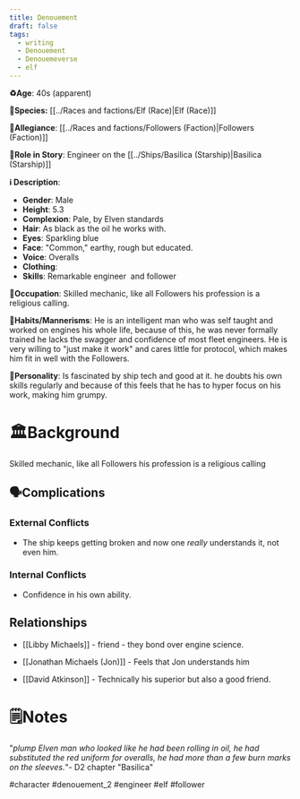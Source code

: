 ```yaml
---
title: Denouement
draft: false
tags:
  - writing
  - Denouement
  - Denouemeverse
  - elf
---
```

**♻️Age**: 40s (apparent)

👾**Species:** [[../Races and factions/Elf (Race)|Elf (Race)]]

🏅**Allegiance**:  [[../Races and factions/Followers (Faction)|Followers (Faction)]]

**🎲Role in Story**:  Engineer on the [[../Ships/Basilica (Starship)|Basilica (Starship)]]

**ℹ️ Description**:
* **Gender**: Male
* **Height**: 5.3
* **Complexion**: Pale, by Elven standards
* **Hair**: As black as the oil he works with.
* **Eyes**:  Sparkling blue
* **Face**: "Common," earthy, rough but educated.
* **Voice**: Overalls
* **Clothing**:  
* **Skills**: Remarkable engineer  and follower

**💼Occupation**: Skilled mechanic, like all Followers his profession is a religious calling.

**🎺Habits/Mannerisms**: He is an intelligent man who was self taught and worked on engines his whole life, because of this, he was never formally trained he lacks the swagger and confidence of most fleet engineers. He is very willing to "just make it work" and cares little for protocol, which makes him fit in well with the Followers.

**🧨Personality**: Is fascinated by ship tech and good at it. he doubts his own skills regularly and because of this feels that he has to hyper focus on his work, making him grumpy.

# 🏛️Background
Skilled mechanic, like all Followers his profession is a religious calling

## 🗣️Complications

### **External Conflicts**

-  The ship keeps getting broken and now one *really* understands it, not even him. 

### **Internal Conflicts**

- Confidence in his own ability.

## Relationships
-  [[Libby Michaels]] - friend - they bond over engine science.

- [[Jonathan Michaels (Jon)]] - Feels that Jon understands him

- [[David Atkinson]] - Technically his superior but also a good friend. 

# 🗒️Notes

"*plump Elven man who looked like he had been rolling in oil, he had substituted the red uniform for overalls, he had more than a few burn marks on the sleeves.*"- D2 chapter "Basilica"

#character #denouement_2 #engineer #elf #follower

